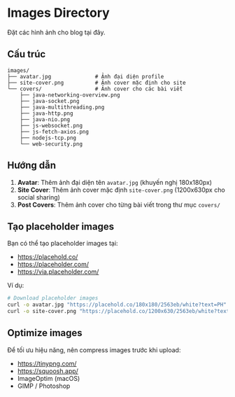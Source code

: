 # Images Directory

Đặt các hình ảnh cho blog tại đây.

## Cấu trúc

```
images/
├── avatar.jpg              # Ảnh đại diện profile
├── site-cover.png          # Ảnh cover mặc định cho site
└── covers/                 # Ảnh cover cho các bài viết
    ├── java-networking-overview.png
    ├── java-socket.png
    ├── java-multithreading.png
    ├── java-http.png
    ├── java-nio.png
    ├── js-websocket.png
    ├── js-fetch-axios.png
    ├── nodejs-tcp.png
    └── web-security.png
```

## Hướng dẫn

1. **Avatar**: Thêm ảnh đại diện tên `avatar.jpg` (khuyến nghị 180x180px)
2. **Site Cover**: Thêm ảnh cover mặc định `site-cover.png` (1200x630px cho social sharing)
3. **Post Covers**: Thêm ảnh cover cho từng bài viết trong thư mục `covers/`

## Tạo placeholder images

Bạn có thể tạo placeholder images tại:

- https://placehold.co/
- https://placeholder.com/
- https://via.placeholder.com/

Ví dụ:

```bash
# Download placeholder images
curl -o avatar.jpg "https://placehold.co/180x180/2563eb/white?text=PH"
curl -o site-cover.png "https://placehold.co/1200x630/2563eb/white?text=Blog+Lap+Trinh+Mang"
```

## Optimize images

Để tối ưu hiệu năng, nên compress images trước khi upload:

- https://tinypng.com/
- https://squoosh.app/
- ImageOptim (macOS)
- GIMP / Photoshop
